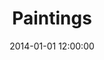 ---
layout: gallery
title: Paintings
date: 2014-01-01 12:00:00
showInNavigation: true
order: 4
showCategory: paintings
---